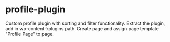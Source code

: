# profile-plugin
Custom profile plugin with sorting and filter functionality.
Extract the plugin, add in wp-content->plugins path.
Create page and assign page template "Profile Page" to page.

